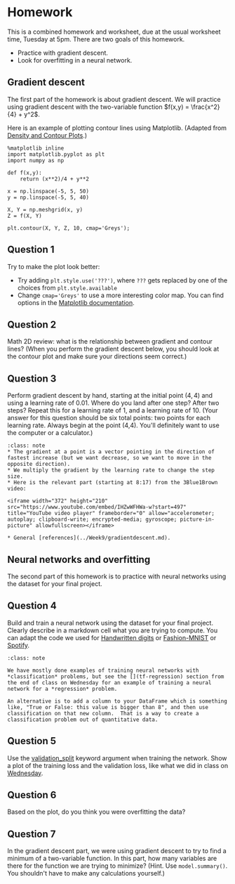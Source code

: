 # Homework

This is a combined homework and worksheet, due at the usual worksheet time, Tuesday at 5pm.  There are two goals of this homework.
* Practice with gradient descent.
* Look for overfitting in a neural network.

## Gradient descent

The first part of the homework is about gradient descent.  We will practice using gradient descent with the two-variable function $f(x,y) = \frac{x^2}{4} + y^2$.

Here is an example of plotting contour lines using Matplotlib.  (Adapted from [Density and Contour Plots](https://jakevdp.github.io/PythonDataScienceHandbook/04.04-density-and-contour-plots.html).)

```
%matplotlib inline
import matplotlib.pyplot as plt
import numpy as np

def f(x,y):
    return (x**2)/4 + y**2

x = np.linspace(-5, 5, 50)
y = np.linspace(-5, 5, 40)

X, Y = np.meshgrid(x, y)
Z = f(X, Y)

plt.contour(X, Y, Z, 10, cmap='Greys');
```

## Question 1
Try to make the plot look better:
* Try adding `plt.style.use('???')`, where `???` gets replaced by one of the choices from `plt.style.available`
* Change `cmap='Greys'` to use a more interesting color map.  You can find options in the [Matplotlib documentation](https://matplotlib.org/stable/tutorials/colors/colormaps.html).

## Question 2
Math 2D review: what is the relationship between gradient and contour lines?  (When you perform the gradient descent below, you should look at the contour plot and make sure your directions seem correct.)

## Question 3

Perform gradient descent by hand, starting at the initial point $(4,4)$ and using a learning rate of 0.01.  Where do you land after one step?  After two steps?  Repeat this for a learning rate of 1, and a learning rate of 10.  (Your answer for this question should be six total points: two points for each learning rate.  Always begin at the point (4,4).  You'll definitely want to use the computer or a calculator.)

```{admonition} Reminders on gradient descent
:class: note
* The gradient at a point is a vector pointing in the direction of fastest increase (but we want decrease, so we want to move in the opposite direction).  
* We multiply the gradient by the learning rate to change the step size.
* Here is the relevant part (starting at 8:17) from the 3Blue1Brown video:

<iframe width="372" height="210" src="https://www.youtube.com/embed/IHZwWFHWa-w?start=497" title="YouTube video player" frameborder="0" allow="accelerometer; autoplay; clipboard-write; encrypted-media; gyroscope; picture-in-picture" allowfullscreen></iframe>

* General [references](../Week9/gradientdescent.md).
```

## Neural networks and overfitting

The second part of this homework is to practice with neural networks using the dataset for your final project.

## Question 4
Build and train a neural network using the dataset for your final project.  Clearly describe in a markdown cell what you are trying to compute.  You can adapt the code we used for [Handwritten digits](../Week9/Week8-Friday.ipynb) or [Fashion-MNIST](../Week9/Week9-Monday.md) or [Spotify](overfitting.ipynb).

```{admonition} Classification or Regression?
:class: note

We have mostly done examples of training neural networks with *classification* problems, but see the [](tf-regression) section from the end of class on Wednesday for an example of training a neural network for a *regression* problem.  

An alternative is to add a column to your DataFrame which is something like, "True or False: this value is bigger than 8", and then use classification on that new column.  That is a way to create a classification problem out of quantitative data.
```

## Question 5
Use the [validation_split](https://keras.io/api/models/model_training_apis/#fit-method) keyword argument when training the network.  Show a plot of the training loss and the validation loss, like what we did in class on [Wednesday](overfitting.ipynb).

## Question 6
Based on the plot, do you think you were overfitting the data?

## Question 7

In the gradient descent part, we were using gradient descent to try to find a minimum of a two-variable function.  In this part, how many variables are there for the function we are trying to minimize?  (Hint.  Use `model.summary()`.  You shouldn't have to make any calculations yourself.)